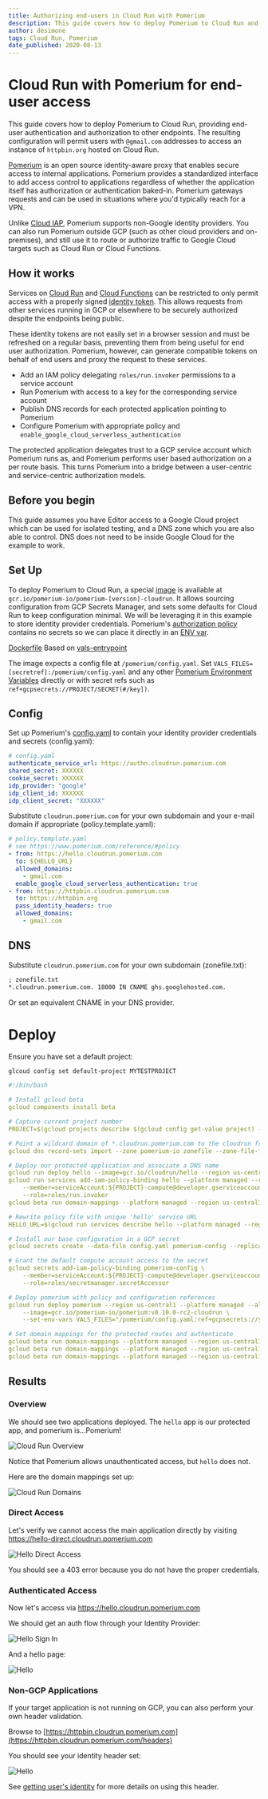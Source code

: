```yaml
---
title: Authorizing end-users in Cloud Run with Pomerium
description: This guide covers how to deploy Pomerium to Cloud Run and use it to protect other endpoints via Authorization Headers.
author: desimone
tags: Cloud Run, Pomerium
date_published: 2020-08-13
---
```


# Cloud Run with Pomerium for end-user access

This guide covers how to deploy Pomerium to Cloud Run, providing end-user authentication and authorization to other endpoints.  The resulting configuration will permit users with `@gmail.com` addresses to access an instance of `httpbin.org` hosted on Cloud Run.

[Pomerium](https://www.pomerium.com) is an open source identity-aware proxy that enables secure access to internal applications. Pomerium provides a standardized interface to add access control to applications regardless of whether the application itself has authorization or authentication baked-in. Pomerium gateways  requests and can be used in situations where you'd typically reach for a VPN.

Unlike [Cloud IAP](https://cloud.google.com/iap), Pomerium supports non-Google identity providers. You can also run Pomerium outside GCP (such as other cloud providers and on-premises), and still use it to route or authorize traffic to Google Cloud targets such as Cloud Run or Cloud Functions.

## How it works

Services on [Cloud Run](https://cloud.google.com/run) and [Cloud Functions](https://cloud.google.com/functions) can be restricted to only permit access with a properly signed [identity token](https://cloud.google.com/run/docs/authenticating/service-to-service). This allows requests from other services running in GCP or elsewhere to be securely authorized despite the endpoints being public.

These identity tokens are not easily set in a browser session and must be refreshed on a regular basis, preventing them from being useful for end user authorization. Pomerium, however, can generate compatible tokens on behalf of end users and proxy the request to these services.

- Add an IAM policy delegating `roles/run.invoker` permissions to a service account
- Run Pomerium with access to a key for the corresponding service account
- Publish DNS records for each protected application pointing to Pomerium
- Configure Pomerium with appropriate policy and `enable_google_cloud_serverless_authentication`

The protected application delegates trust to a GCP service account which Pomerium runs as, and Pomerium performs user based authorization on a per route basis. This turns Pomerium into a bridge between a user-centric and service-centric authorization models.

## Before you begin

This guide assumes you have Editor access to a Google Cloud project which can be used for isolated testing, and a DNS zone which you are also able to control. DNS does not need to be inside Google Cloud for the example to work.

## Set Up

To deploy Pomerium to Cloud Run, a special [image](https://console.cloud.google.com/gcr/images/pomerium-io/GLOBAL/pomerium) is available at `gcr.io/pomerium-io/pomerium-[version]-cloudrun`. It allows sourcing configuration from GCP Secrets Manager, and sets some defaults for Cloud Run to keep configuration minimal. We will be leveraging it in this example to store identity provider credentials. Pomerium's [authorization policy](https://www.pomerium.com/reference/#policy) contains no secrets so we can place it directly in an [ENV var](https://www.pomerium.io/reference/#configuration-settings).

[Dockerfile](https://github.com/pomerium/pomerium/blob/master/.github/Dockerfile-cloudrun) Based on [vals-entrypoint](https://github.com/pomerium/vals-entrypoint)

The image expects a config file at `/pomerium/config.yaml`. Set `VALS_FILES=[secretref]:/pomerium/config.yaml` and any other [Pomerium Environment Variables](https://www.pomerium.io/reference/#configuration-settings) directly or with secret refs such as `ref+gcpsecrets://PROJECT/SECRET(#/key])`.

## Config

Set up Pomerium's [config.yaml](https://www.pomerium.com/reference/#shared-settings) to contain your identity provider credentials and secrets (config.yaml):

```yaml
# config.yaml
authenticate_service_url: https://authn.cloudrun.pomerium.com
shared_secret: XXXXXX
cookie_secret: XXXXXX
idp_provider: "google"
idp_client_id: XXXXXX
idp_client_secret: "XXXXXX"
```

Substitute `cloudrun.pomerium.com` for your own subdomain and your e-mail domain if appropriate (policy.template.yaml):

```yaml
# policy.template.yaml
# see https://www.pomerium.com/reference/#policy
- from: https://hello.cloudrun.pomerium.com
  to: ${HELLO_URL}
  allowed_domains:
    - gmail.com
  enable_google_cloud_serverless_authentication: true
- from: https://httpbin.cloudrun.pomerium.com
  to: https://httpbin.org
  pass_identity_headers: true
  allowed_domains:
    - gmail.com
```

## DNS

Substitute `cloudrun.pomerium.com` for your own subdomain (zonefile.txt):

```txt
; zonefile.txt
*.cloudrun.pomerium.com. 18000 IN CNAME ghs.googlehosted.com.
```

Or set an equivalent CNAME in your DNS provider.

# Deploy

Ensure you have set a default project:

```shell
glcoud config set default-project MYTESTPROJECT
```

```yaml
#!/bin/bash

# Install gcloud beta
gcloud components install beta

# Capture current project number
PROJECT=$(gcloud projects describe $(gcloud config get-value project) --format='get(projectNumber)')

# Point a wildcard domain of *.cloudrun.pomerium.com to the cloudrun front end
gcloud dns record-sets import --zone pomerium-io zonefile --zone-file-format

# Deploy our protected application and associate a DNS name
gcloud run deploy hello --image=gcr.io/cloudrun/hello --region us-central1 --platform managed --no-allow-unauthenticated
gcloud run services add-iam-policy-binding hello --platform managed --region us-central1 \
    --member=serviceAccount:${PROJECT}-compute@developer.gserviceaccount.com \
    --role=roles/run.invoker
gcloud beta run domain-mappings --platform managed --region us-central1 create --service=hello --domain hello-direct.cloudrun.pomerium.com

# Rewrite policy file with unique 'hello' service URL
HELLO_URL=$(gcloud run services describe hello --platform managed --region us-central1 --format 'value(status.address.url)') envsubst <policy.template.yaml >policy.yaml

# Install our base configuration in a GCP secret
gcloud secrets create --data-file config.yaml pomerium-config --replication-policy automatic

# Grant the default compute account access to the secret
gcloud secrets add-iam-policy-binding pomerium-config \
    --member=serviceAccount:${PROJECT}-compute@developer.gserviceaccount.com \
    --role=roles/secretmanager.secretAccessor

# Deploy pomerium with policy and configuration references
gcloud run deploy pomerium --region us-central1 --platform managed --allow-unauthenticated --max-instances 1 \
    --image=gcr.io/pomerium-io/pomerium:v0.10.0-rc2-cloudrun \
    --set-env-vars VALS_FILES="/pomerium/config.yaml:ref+gcpsecrets://${PROJECT}/pomerium-config",POLICY=$(base64 policy.yaml)

# Set domain mappings for the protected routes and authenticate
gcloud beta run domain-mappings --platform managed --region us-central1 create --service=pomerium --domain hello.cloudrun.pomerium.com
gcloud beta run domain-mappings --platform managed --region us-central1 create --service=pomerium --domain authn.cloudrun.pomerium.com
gcloud beta run domain-mappings --platform managed --region us-central1 create --service=pomerium --domain httpbin.cloudrun.pomerium.com
```

## Results

### Overview

We should see two applications deployed. The `hello` app is our protected app, and pomerium is...Pomerium!

![Cloud Run Overview](./cloudrun-overview.png)

Notice that Pomerium allows unauthenticated access, but `hello` does not.

Here are the domain mappings set up:

![Cloud Run Domains](./cloudrun-domains.png)

### Direct Access

Let's verify we cannot access the main application directly by visiting <https://hello-direct.cloudrun.pomerium.com>

![Hello Direct Access](./hello-direct.png)

You should see a 403 error because you do not have the proper credentials.

### Authenticated Access

Now let's access via <https://hello.cloudrun.pomerium.com>

We should get an auth flow through your Identity Provider:

![Hello Sign In](./hello-signin.png)

And a hello page:

![Hello](./hello-success.png)

### Non-GCP Applications

If your target application is not running on GCP, you can also perform your own header validation.

Browse to [https://httpbin.cloudrun.pomerium.com](https://httpbin.cloudrun.pomerium.com/headers)

You should see your identity header set:

![Hello](./headers.png)

See [getting user's identity](https://www.pomerium.com/docs/topics/getting-users-identity.html) for more details on using this header.
